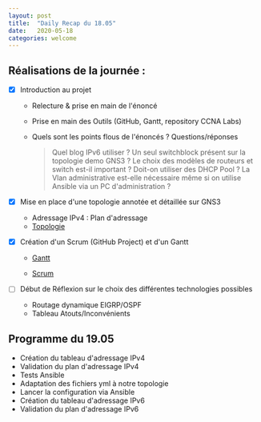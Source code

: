 ```yaml
---
layout: post
title:  "Daily Recap du 18.05"
date:   2020-05-18
categories: welcome
---
```


## Réalisations de la journée :

- [x] Introduction au projet
  
  - Relecture & prise en main de l'énoncé
  
  - Prise en main des Outils (GitHub, Gantt, repository CCNA Labs)
  
  - Quels sont les points flous de l'énoncés ? Questions/réponses
    
    > Quel blog IPv6 utiliser ?
    > Un seul switchblock présent sur la topologie demo GNS3 ?
    > Le choix des modèles de routeurs et switch est-il important ?
    > Doit-on utiliser des DHCP Pool ?
    > La Vlan administrative est-elle nécessaire même si on utilise Ansible via un PC d'administration ?

- [x] Mise en place d'une topologie annotée et détaillée sur GNS3
  
  - Adressage IPv4 : Plan d'adressage
  - [Topologie](https://github.com/reseau-2020/projet-three/blob/master/Topologie.PNG)

- [x] Création d'un Scrum (GitHub Project) et d'un Gantt
  
  - [Gantt](https://github.com/reseau-2020/projet-three/blob/master/Gantt%20projet%203.xlsx)
  
  - [Scrum](https://github.com/reseau-2020/projet-three/projects/1)

- [ ] Début de Réflexion sur le choix des différentes technologies possibles
  
  - Routage dynamique EIGRP/OSPF
  - Tableau Atouts/Inconvénients
  
## Programme du 19.05

- Création du tableau d'adressage IPv4
- Validation du plan d'adressage IPv4
- Tests Ansible
- Adaptation des fichiers yml à notre topologie
- Lancer la configuration via Ansible
- Création du tableau d'adressage IPv6
- Validation du plan d'adressage IPv6

